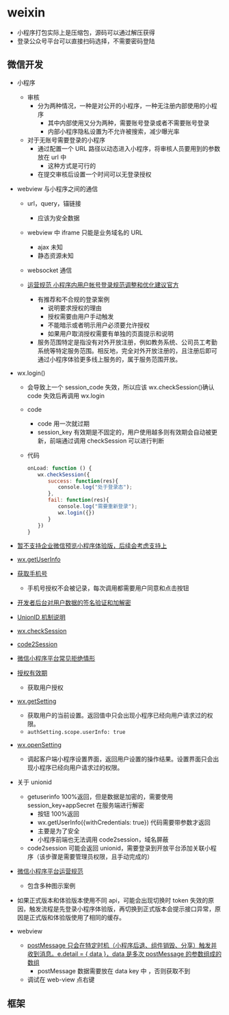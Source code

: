 # weixin

- 小程序打包实际上是压缩包，源码可以通过解压获得
- 登录公众号平台可以直接扫码选择，不需要密码登陆

## 微信开发

- 小程序

  - 审核
    - 分为两种情况，一种是对公开的小程序，一种无注册内部使用的小程序
      - 其中内部使用又分为两种，需要账号登录或者不需要账号登录
      - 内部小程序隐私设置为不允许被搜索，减少曝光率
  - 对于无账号需要登录的小程序
    - 通过配置一个 URL 路径以动态进入小程序，将审核人员要用到的参数放在 url 中
      - 这种方式是可行的
    - 在提交审核后设置一个时间可以无登录授权

- webview 与小程序之间的通信

  - url，query，锚链接
    - 应该为安全数据
  - webview 中 iframe 只能是业务域名的 URL
    - ajax 未知
    - 静态资源未知
  - websocket 通信

  - [运营规范 小程序内用户帐号登录规范调整和优化建议官方](https://developers.weixin.qq.com/community/operate/doc/000640bb8441b82900e89f48351401)
    - 有推荐和不合规的登录案例
      - 说明要求授权的理由
      - 授权需要由用户手动触发
      - 不能暗示或者明示用户必须要允许授权
      - 如果用户取消授权需要有单独的页面提示和说明
    - 服务范围特定是指没有对外开放注册，例如教务系统、公司员工考勤系统等特定服务范围。相反地，完全对外开放注册的，且注册后即可通过小程序体验更多线上服务的，属于服务范围开放。

- wx.login()

  - 会导致上一个 session_code 失效，所以应该 wx.checkSession()确认 code 失效后再调用 wx.login
  - code
    - code 用一次就过期
    - session_key 有效期是不固定的，用户使用越多则有效期会自动被更新，前端通过调用 checkSession 可以进行判断
  - 代码

    ```js
    onLoad: function () {
    　　wx.checkSession({
    　　　　success: function(res){
    　　　　　　console.log("处于登录态");
    　　　　},
    　　　　fail: function(res){
    　　　　　　console.log("需要重新登录");
    　　　　　　wx.login({})　　
    　　　　}
    　　})
    }
    ```

- [暂不支持企业微信预览小程序体验版，后续会考虑支持上](https://developers.weixin.qq.com/community/develop/doc/000c480ebcc490f1e168f048f5e400)
- [wx.getUserInfo](https://developers.weixin.qq.com/miniprogram/dev/api/open-api/user-info/wx.getUserInfo.html)
- [获取手机号](https://developers.weixin.qq.com/miniprogram/dev/framework/open-ability/getPhoneNumber.html)
  - 手机号授权不会被记录，每次调用都需要用户同意和点击按钮
- [开发者后台对用户数据的签名验证和加解密](https://developers.weixin.qq.com/miniprogram/dev/framework/open-ability/signature.html)
- [UnionID 机制说明](https://developers.weixin.qq.com/miniprogram/dev/framework/open-ability/union-id.html)
- [wx.checkSession](https://developers.weixin.qq.com/miniprogram/dev/api/open-api/login/wx.checkSession.html)
- [code2Session](https://developers.weixin.qq.com/miniprogram/dev/api-backend/open-api/login/auth.code2Session.html)
- [微信小程序平台常见拒绝情形](https://developers.weixin.qq.com/miniprogram/product/reject.html#_1-%E5%B8%90%E5%8F%B7%E5%9F%BA%E6%9C%AC%E4%BF%A1%E6%81%AF)
- [授权有效期](https://developers.weixin.qq.com/miniprogram/dev/framework/open-ability/authorize.html)
  - 获取用户授权
- [wx.getSetting](https://developers.weixin.qq.com/miniprogram/dev/api/open-api/setting/wx.getSetting.html)
  - 获取用户的当前设置。返回值中只会出现小程序已经向用户请求过的权限。
  - `authSetting.scope.userInfo: true`
- [wx.openSetting](https://developers.weixin.qq.com/miniprogram/dev/api/open-api/setting/wx.openSetting.html)
  - 调起客户端小程序设置界面，返回用户设置的操作结果。设置界面只会出现小程序已经向用户请求过的权限。
- 关于 unionid
  - getuserinfo 100%返回，但是数据是加密的，需要使用 session_key+appSecret 在服务端进行解密
    - 按钮 100%返回
    - wx.getUserInfo({withCredentials: true}) 代码需要带参数才返回
    - 主要是为了安全
    - 小程序前端也无法调用 code2session，域名屏蔽
  - code2session 可能会返回 unionid，需要登录到开放平台添加关联小程序（该步骤是需要管理员权限，且手动完成的）
- [微信小程序平台运营规范](https://developers.weixin.qq.com/miniprogram/product/#%E4%B8%80%E3%80%81%E5%8E%9F%E5%88%99%E5%8F%8A%E7%9B%B8%E5%85%B3%E8%AF%B4%E6%98%8E)
  - 包含多种图示案例
- 如果正式版本和体验版本使用不同 api，可能会出现切换时 token 失效的原因，触发流程是先登录小程序体验版，再切换到正式版本会提示接口异常，原因是正式版和体验版使用了相同的缓存。

- webview
  - [postMessage 只会在特定时机（小程序后退、组件销毁、分享）触发并收到消息。e.detail = { data }，data 是多次 postMessage 的参数组成的数组](https://developers.weixin.qq.com/miniprogram/dev/component/web-view.html)
    - postMessage 数据需要放在 data key 中 ，否则获取不到
  - 调试在 web-view 点右键

## 框架
